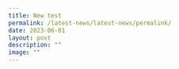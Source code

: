 ```yaml
---
title: New test
permalink: /latest-news/latest-news/permalink/
date: 2023-06-01
layout: post
description: ""
image: ""
---
```


